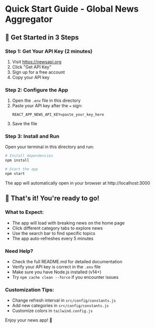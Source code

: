 # Quick Start Guide - Global News Aggregator

## 🚀 Get Started in 3 Steps

### Step 1: Get Your API Key (2 minutes)
1. Visit https://newsapi.org
2. Click "Get API Key" 
3. Sign up for a free account
4. Copy your API key

### Step 2: Configure the App
1. Open the `.env` file in this directory
2. Paste your API key after the `=` sign:
   ```
   REACT_APP_NEWS_API_KEY=paste_your_key_here
   ```
3. Save the file

### Step 3: Install and Run
Open your terminal in this directory and run:

```bash
# Install dependencies
npm install

# Start the app
npm start
```

The app will automatically open in your browser at http://localhost:3000

## 🎉 That's it! You're ready to go!

### What to Expect:
- The app will load with breaking news on the home page
- Click different category tabs to explore news
- Use the search bar to find specific topics
- The app auto-refreshes every 5 minutes

### Need Help?
- Check the full README.md for detailed documentation
- Verify your API key is correct in the `.env` file
- Make sure you have Node.js installed (v14+)
- Try `npm cache clean --force` if you encounter issues

### Customization Tips:
- Change refresh interval in `src/config/constants.js`
- Add new categories in `src/config/constants.js`
- Customize colors in `tailwind.config.js`

Enjoy your news app! 📰
